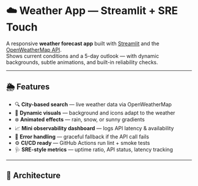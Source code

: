 # ☁️ Weather App — Streamlit + SRE Touch

A responsive **weather forecast app** built with [Streamlit](https://streamlit.io) and the [OpenWeatherMap API](https://openweathermap.org/api).  
Shows current conditions and a 5-day outlook — with dynamic backgrounds, subtle animations, and built-in reliability checks.

---

## 🌦️ Features

- 🔍 **City-based search** — live weather data via OpenWeatherMap  
- 🎨 **Dynamic visuals** — background and icons adapt to the weather  
- ❄️ **Animated effects** — rain, snow, or sunny gradients  
- 📈 **Mini observability dashboard** — logs API latency & availability  
- 🧩 **Error handling** — graceful fallback if the API call fails  
- ⚙️ **CI/CD ready** — GitHub Actions run lint + smoke tests  
- 🩺 **SRE-style metrics** — uptime ratio, API status, latency tracking

---

## 🧠 Architecture
